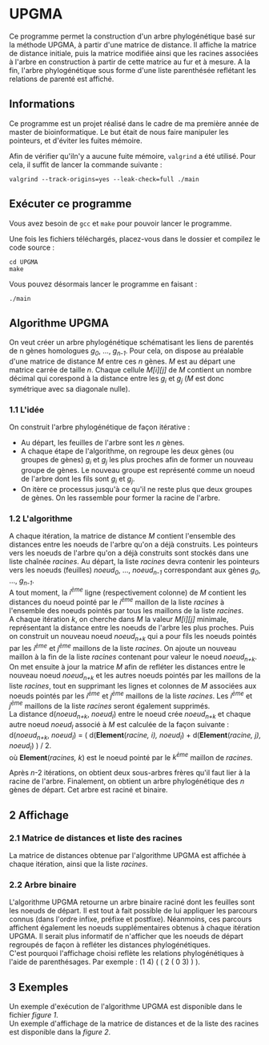 # UPGMA

Ce programme permet la construction d'un arbre phylogénétique basé sur la méthode UPGMA, à partir d'une matrice de distance. Il affiche la matrice  de distance initiale, puis la matrice modifiée ainsi que les racines  associées à l'arbre en construction à partir de cette matrice au fur et  à mesure. A la fin, l'arbre phylogénétique sous forme d'une liste parenthésée  reflétant les relations de parenté est affiché.

## Informations

Ce programme est un projet réalisé dans le cadre de ma première année de master de bioinformatique. Le but était de nous faire manipuler les pointeurs, et d'éviter les fuites mémoire.

Afin de vérifier qu'iln'y a aucune fuite mémoire, <code>valgrind</code> a été utilisé. Pour cela, il suffit de lancer la commande suivante :

<pre>
<code>valgrind --track-origins=yes --leak-check=full ./main</code>
</pre>

## Exécuter ce programme

Vous avez besoin de <code>gcc</code> et <code>make</code> pour pouvoir lancer le programme.

Une fois les fichiers téléchargés, placez-vous dans le dossier et compilez le code source :<br>

<pre>
<code>cd UPGMA
make</code>
</pre>

Vous pouvez désormais lancer le programme en faisant :

<pre>
<code>./main</code>
</pre>


## Algorithme UPGMA

On veut créer un arbre phylogénétique schématisant les liens de parentés de n gènes homologues *g<sub>0</sub>*, ..., *g<sub>n-1</sub>*. Pour cela, on dispose au préalable d'une matrice de distance *M* entre ces *n* gènes. *M* est au départ une matrice carrée de taille *n*. Chaque cellule *M[i][j]* de *M* contient un nombre décimal qui corespond à la distance entre les *g<sub>i</sub>* et *g<sub>j</sub>* (*M* est donc symétrique avec sa diagonale nulle).

### 1.1 L'idée

On construit l'arbre phylogénétique de façon itérative :
  - Au départ, les feuilles de l'arbre sont les *n* gènes.
  - A chaque étape de l'algorithme, on regroupe les deux gènes (ou groupes de gènes) *g<sub>i</sub>* et *g<sub>j</sub>* les plus proches afin de former un nouveau groupe de gènes. Le nouveau groupe est représenté comme un noeud de l'arbre dont les fils sont *g<sub>i</sub>* et *g<sub>j</sub>*.
  - On itère ce processus jusqu'à ce qu'il ne reste plus que deux groupes de gènes. On les rassemble pour former la racine de l'arbre.
  
  ### 1.2 L'algorithme
  
  A chaque itération, la matrice de distance *M* contient l'ensemble des distances entre les noeuds de l'arbre qu'on a déjà construits. Les pointeurs vers les noeuds de l'arbre qu'on a déjà construits sont stockés dans une liste chaînée *racines*. Au départ, la liste *racines* devra contenir les pointeurs vers les noeuds (feuilles) *noeud<sub>0</sub>*, ..., *noeud<sub>n-1</sub>* correspondant aux gènes *g<sub>0</sub>*, ..., *g<sub>n-1</sub>*.<br>
  A tout moment, la *i<sup>ème</sup>* ligne (respectivement colonne) de *M* contient les distances du noeud pointé par le *i<sup>ème</sup>* maillon de la liste *racines* à l'ensemble des noeuds pointés par tous les maillons de la liste *racines*.<br>
  A chaque itération *k*, on cherche dans *M* la valeur *M[i][j]* minimale, représentant la distance entre les noeuds de l'arbre les plus proches. Puis on construit un nouveau noeud *noeud<sub>n+k</sub>* qui a pour fils les noeuds pointés par les *i<sup>ème</sup>* et *j<sup>ème</sup>* maillons de la liste *racines*. On ajoute un nouveau maillon à la fin de la liste *racines* contenant pour valeur le noeud *noeud<sub>n+k</sub>*.<br>
  On met ensuite à jour la matrice *M* afin de refléter les distances entre le nouveau noeud *noeud<sub>n+k</sub>* et les autres noeuds pointés par les maillons de la liste *racines*, tout en supprimant les lignes et colonnes de *M* associées aux noeuds pointés par les *i<sup>ème</sup>* et *j<sup>ème</sup>* maillons de la liste *racines*. Les *i<sup>ème</sup>* et *j<sup>ème</sup>* maillons de la liste *racines* seront également supprimés.<br>
  La distance d(*noeud<sub>n+k</sub>*, *noeud<sub>l</sub>*) entre le noeud crée *noeud<sub>n+k</sub>* et chaque autre noeud *noeud<sub>l</sub>* associé à *M* est calculée de la façon suivante :<br>
d(*noeud<sub>n+k</sub>*, *noeud<sub>l</sub>*) = ( d(**Element**(*racine, i), noeud<sub>l</sub>*) + d(**Element**(*racine, j), noeud<sub>l</sub>*) ) / 2. <br>
où **Element**(*racines, k*) est le noeud pointé par le *k<sup>ème</sup>* maillon de *racines*.<br>

Après *n*-2 itérations, on obtient deux sous-arbres frères qu'il faut lier à la racine de l'arbre. Finalement, on obtient un arbre phylogénétique des *n* gènes de départ. Cet arbre est raciné et binaire.

## 2 Affichage
### 2.1 Matrice de distances et liste des racines

La matrice de distances obtenue par l'algorithme UPGMA est affichée à chaque itération, ainsi que la liste *racines*.

### 2.2 Arbre binaire

L'algorithme UPGMA retourne un arbre binaire raciné dont les feuilles sont les noeuds de départ. Il est tout à fait possible de lui appliquer les parcours connus (dans l'ordre infixe, préfixe et postfixe). Néanmoins, ces parcours affichent également les noeuds supplémentaires obtenus à chaque itération UPGMA. Il serait plus informatif de n'afficher que les noeuds de départ regroupés de façon à refléter les distances phylogénétiques. <br>
C'est pourquoi l'affichage choisi reflète les relations phylogénétiques à l'aide de parenthésages. Par exemple : (1 4) ( ( 2 ( 0 3) ) ).

## 3 Exemples

Un exemple d'exécution de l'algorithme UPGMA est disponible dans le fichier *figure 1*.<br>
Un exemple d'affichage de la matrice de distances et de la liste des racines est disponible dans la *figure 2*.
